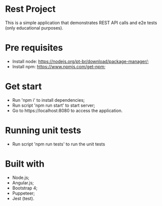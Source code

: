 # Rest Project
This is a simple application that demonstrates REST API calls and e2e tests (only educational purposes).

# Pre requisites
- Install node: https://nodejs.org/pt-br/download/package-manager/;
- Install npm: https://www.npmjs.com/get-npm;

# Get start
- Run 'npm i' to install dependencies;
- Run script 'npm run start' to start server;
- Go to https://localhost:8080 to access the application.

# Running unit tests
- Run script 'npm run tests' to run the unit tests

# Built with
- Node.js;
- Angular.js;
- Bootstrap 4;
- Puppeteer;
- Jest (test).
